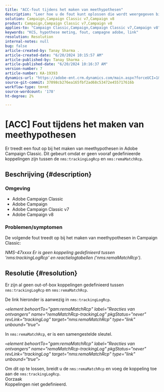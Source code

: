 ```yaml
---
title: "ACC-fout tijdens het maken van meethypothesen"
description: "Leer hoe u de fout kunt oplossen die wordt weergegeven bij het maken van meethypothesen in Campaign Classic."
solution: Campaign,Campaign Classic v7,Campaign v8
product: Campaign,Campaign Classic v7,Campaign v8
applies-to: "Campaign Classic,Campaign,Campaign Classic v7,Campaign v8"
keywords: "KCS, hypothese meting, fout, campagne adobe, link"
resolution: Resolution
internal-notes: null
bug: false
article-created-by: Tanay Sharma .
article-created-date: "6/20/2024 10:15:57 AM"
article-published-by: Tanay Sharma .
article-published-date: "6/20/2024 10:16:37 AM"
version-number: 7
article-number: KA-19393
dynamics-url: "https://adobe-ent.crm.dynamics.com/main.aspx?forceUCI=1&pagetype=entityrecord&etn=knowledgearticle&id=9dd09c13-ee2e-ef11-840b-6045bd0065b6"
source-git-commit: 37098cb276ea165fbf2ad68c53472e455717616b
workflow-type: tm+mt
source-wordcount: '178'
ht-degree: 2%

---
```


# [ACC] Fout tijdens het maken van meethypothesen


Er treedt een fout op bij het maken van meethypothesen in Adobe Campaign Classic. Dit gebeurt omdat er geen vooraf gedefinieerde koppelingen zijn tussen de `nms:trackingLogRcp` en `nms:remaMatchRcp`.

## Beschrijving {#description}


### Omgeving

- Adobe Campaign Classic
- Adobe Campaign
- Adobe Campaign Classic v7
- Adobe Campaign v8


### Problemen/symptomen

De volgende fout treedt op bij het maken van meethypothesen in Campaign Classic:

*NMS-47xxxx Er is geen koppeling gedefinieerd tussen &#39;nms:trackingLogRcp&#39; en reactielogtabellen (&#39;nms:remaMatchRcp&#39;).*


## Resolutie {#resolution}


Er zijn al geen out-of-box koppelingen gedefinieerd tussen `nms:trackingLogRcp` en `nms:remaMatchRcp`.

De link hieronder is aanwezig in `nms:trackingLogRcp`.

*`<`element behoortTo=&quot;gam:remaMatchRcp&quot; label=&quot;Reacties van ontvangers&quot; name=&quot;remaMatchRcp-trackingLog&quot; pkgStatus=&quot;never&quot; revLink=&quot;trackingLog&quot; target=&quot;nms:remaMatchRcp&quot; type=&quot;link&quot; unbound=&quot;true&quot;`>`*

In `nms:remaMatchRcp`, er is een samengestelde sleutel.

*`<`element behoortTo=&quot;gam:remaMatchRcp&quot; label=&quot;Reacties van ontvangers&quot; name=&quot;remaMatchRcp-trackingLog&quot; pkgStatus=&quot;never&quot; revLink=&quot;trackingLog&quot; target=&quot;nms:remaMatchRcp&quot; type=&quot;link&quot; unbound=&quot;true&quot;`>`*

Om dit op te lossen, breidt u de `nms:remaMatchRcp` en voeg de koppeling toe aan de `nms:trackingLogRcp`.
<br>Oorzaak<br>
Koppelingen niet gedefinieerd.

